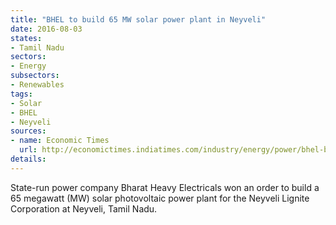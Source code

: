 ```yaml
---
title: "BHEL to build 65 MW solar power plant in Neyveli"
date: 2016-08-03
states:
- Tamil Nadu
sectors:
- Energy
subsectors:
- Renewables
tags:
- Solar
- BHEL
- Neyveli
sources:
- name: Economic Times
  url: http://economictimes.indiatimes.com/industry/energy/power/bhel-bags-80-mw-photovoltaic-power-plants/articleshow/53448451.cms
details:
---
```


State-run power company Bharat Heavy Electricals won an order to build a 65 megawatt (MW) solar photovoltaic power plant for the Neyveli Lignite Corporation at Neyveli, Tamil Nadu.
